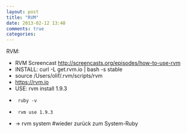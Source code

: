 ```yaml
---
layout: post
title: "RVM"
date: 2013-02-12 13:48
comments: true
categories: 
---
```

RVM:

* RVM Screencast http://screencasts.org/episodes/how-to-use-rvm
* INSTALL: curl -L get.rvm.io | bash -s stable
* source /Users/olif/.rvm/scripts/rvm
* https://rvm.io
* USE: rvm install 1.9.3
*      ruby -v
*      rvm use 1.9.3
* ->   rvm system #wieder zurück zum System-Ruby
